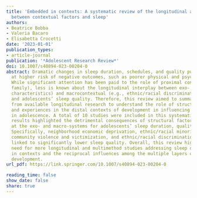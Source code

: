 ```yaml
---
title: 'Embedded in contexts: A systematic review of the longitudinal associations
  between contextual factors and sleep'
authors:
- Beatrice Bobba
- Valeria Bacaro
- Elisabetta Crocetti
date: '2023-01-01'
publication_types:
- article-journal
publication: '*Adolescent Research Review*'
doi: 10.1007/s40894-023-00204-0
abstract: Dramatic changes in sleep duration, schedules, and quality put adolescents
  at higher risk of negative outcomes, such as poorer physical and psychosocial adjustment.
  While significant attention has been paid to the role of proximal contexts (e.g.,
  family), less is known about the longitudinal interplay between exo- (e.g., neighborhood
  characteristics) and macrocontextual (e.g., ethnic/racial discrimination) influences
  and adolescents’ sleep quality. Therefore, this review aimed to summarize findings
  from available longitudinal research to understand the role of structural factors
  and experiences in the distal contexts of development in influencing sleep quality
  in adolescence. A total of 10 studies were included in this systematic review. The
  results highlighted the detrimental consequences of structural factors and experiences
  at the exo- and macro-systems for adolescents’ sleep duration, quality, and disturbances.
  Specifically, neighborhood economic deprivation, ethnic/racial minority status,
  community violence and victimization, and ethnic/racial discrimination were all
  linked to significantly lower sleep quality. Overall, this review highlighted the
  need for more longitudinal and multimethod studies addressing sleep quality as embedded
  in contexts and the reciprocal influences among the multiple layers of adolescents’
  development.
url_pdf: https://link.springer.com/10.1007/s40894-023-00204-0

reading_time: false
show_date: false
share: true
---
```

